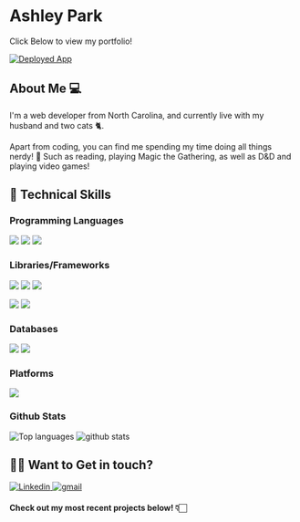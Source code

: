 # Ashley Park
Click Below to view my portfolio!


<a href="https://apark8496.github.io/apark-portfolio/">![Deployed App](https://img.shields.io/badge/My%20Portfolio-pink.svg?style=for-the-badge)</a>

## About Me 💻

I'm a web developer from North Carolina, and currently live with my husband and two cats 🐈.

Apart from coding, you can find me spending my time doing all things nerdy! 📜 Such as reading, playing Magic the Gathering, as well as D&D and playing video games!

## 🔧 Technical Skills

### Programming Languages

![](https://img.shields.io/badge/HTML5-E34F26?style=for-the-badge&logo=html5&logoColor=white)
![](https://img.shields.io/badge/CSS3-1572B6?style=for-the-badge&logo=css3&logoColor=white)
![](https://img.shields.io/badge/JavaScript-F7DF1E?style=for-the-badge&logo=javascript&logoColor=black)

### Libraries/Frameworks

![](https://img.shields.io/badge/Node.js-43853D?style=for-the-badge&logo=node.js&logoColor=white)
![](https://img.shields.io/badge/Express.js-404D59?style=for-the-badge)
![](https://img.shields.io/badge/React-20232A?style=for-the-badge&logo=react&logoColor=61DAFB)

![](https://img.shields.io/badge/Bootstrap-563D7C?style=for-the-badge&logo=bootstrap&logoColor=white)
![](https://img.shields.io/badge/jQuery-0769AD?style=for-the-badge&logo=jquery&logoColor=white)

### Databases

![](https://img.shields.io/badge/MongoDB-4EA94B?style=for-the-badge&logo=mongodb&logoColor=white)
![](https://img.shields.io/badge/MySQL-00000F?style=for-the-badge&logo=mysql&logoColor=white)

### Platforms

![](https://img.shields.io/badge/Heroku-430098?style=for-the-badge&logo=heroku&logoColor=white)


### Github Stats
![Top languages](https://github-readme-stats.vercel.app/api/top-langs/?username=apark8496) ![github stats](https://github-readme-stats.vercel.app/api?username=apark8496)

## 🤝🏻 Want to Get in touch?

<a href="https://www.linkedin.com/in/apark8496/" target="_blank" rel="noopener noreferrer">
  <img
    alt="Linkedin"
    src="https://img.shields.io/badge/linkedin-0077B5?logo=linkedin&logoColor=white&style=for-the-badge"
  />
</a>

<a href = "mailto: apark8496@gmail.com"> 
  <img
        alt="gmail"
       src="https://img.shields.io/badge/Gmail-D14836?style=for-the-badge&logo=gmail&logoColor=white" 
       />
</a>


#### Check out my most recent projects below! 👇🏻



<!-- Check out more about me and my work [here](url)  add portfolio badge--!>
